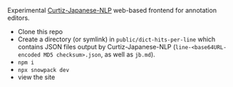 Experimental [Curtiz-Japanese-NLP](https://github.com/fasiha/curtiz-japanese-nlp) web-based frontend for annotation editors.

- Clone this repo
- Create a directory (or symlink) in `public/dict-hits-per-line` which contains JSON files output by Curtiz-Japanese-NLP (`line-<base64URL-encoded MD5 checksum>.json`, as well as `jb.md`).
- `npm i`
- `npx snowpack dev`
- view the site